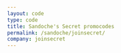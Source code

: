 ```yaml
---
layout: code
type: code
title: Sandoche's Secret promocodes
permalink: /sandoche/joinsecret/
company: joinsecret
---
```


